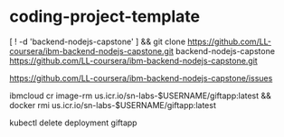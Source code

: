 # coding-project-template

[ ! -d 'backend-nodejs-capstone' ] && git clone https://github.com/LL-coursera/ibm-backend-nodejs-capstone.git backend-nodejs-capstone
https://github.com/LL-coursera/ibm-backend-nodejs-capstone.git

https://github.com/LL-coursera/ibm-backend-nodejs-capstone/issues





ibmcloud cr image-rm us.icr.io/sn-labs-$USERNAME/giftapp:latest && docker rmi us.icr.io/sn-labs-$USERNAME/giftapp:latest

kubectl delete deployment giftapp